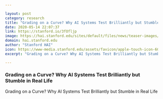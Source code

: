 ```yaml
---

layout: post
category: research
title: "Grading on a Curve? Why AI Systems Test Brilliantly but Stumble in Real Life"
date: 2020-05-14 22:07:37
link: https://stanford.io/3fOfljp
image: https://hai.stanford.edu/sites/default/files/news/teaser-images/RTR37U1L.jpg
domain: hai.stanford.edu
author: "Stanford HAI"
icon: https://www-media.stanford.edu/assets/favicon/apple-touch-icon-60x60.png
excerpt: "Grading on a Curve? Why AI Systems Test Brilliantly but Stumble in Real Life"

---
```


### Grading on a Curve? Why AI Systems Test Brilliantly but Stumble in Real Life

Grading on a Curve? Why AI Systems Test Brilliantly but Stumble in Real Life